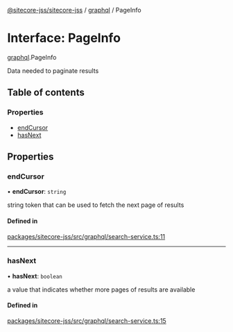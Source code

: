 [@sitecore-jss/sitecore-jss](../README.md) / [graphql](../modules/graphql.md) / PageInfo

# Interface: PageInfo

[graphql](../modules/graphql.md).PageInfo

Data needed to paginate results

## Table of contents

### Properties

- [endCursor](graphql.PageInfo.md#endcursor)
- [hasNext](graphql.PageInfo.md#hasnext)

## Properties

### endCursor

• **endCursor**: `string`

string token that can be used to fetch the next page of results

#### Defined in

[packages/sitecore-jss/src/graphql/search-service.ts:11](https://github.com/Sitecore/jss/blob/dd9bf5264/packages/sitecore-jss/src/graphql/search-service.ts#L11)

___

### hasNext

• **hasNext**: `boolean`

a value that indicates whether more pages of results are available

#### Defined in

[packages/sitecore-jss/src/graphql/search-service.ts:15](https://github.com/Sitecore/jss/blob/dd9bf5264/packages/sitecore-jss/src/graphql/search-service.ts#L15)
